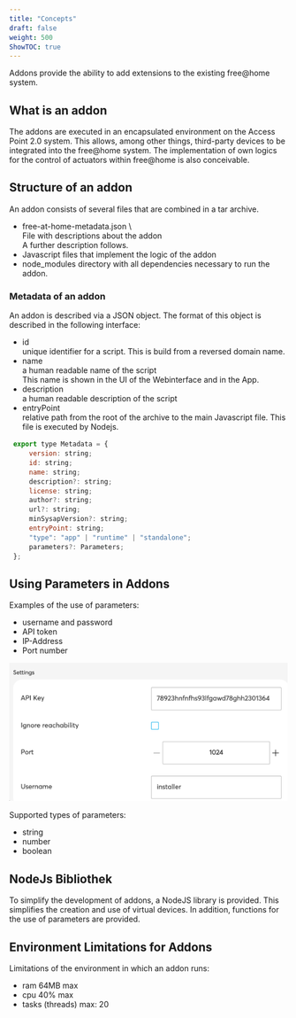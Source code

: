 ```yaml
---
title: "Concepts"
draft: false
weight: 500
ShowTOC: true
---
```


Addons provide the ability to add extensions to the existing free@home system.

## What is an addon

The addons are executed in an encapsulated environment on the Access Point 2.0 system.
This allows, among other things, third-party devices to be integrated into the free@home system.
The implementation of own logics for the control of actuators within free@home is also conceivable.

##  Structure of an addon

An addon consists of several files that are combined in a tar archive.

- free-at-home-metadata.json \  
  File with descriptions about the addon \
  A further description follows.
- Javascript files that implement the logic of the addon
- node_modules directory with all dependencies necessary to run the addon.

### Metadata of an addon

An addon is described via a JSON object.
The format of this object is described in the following interface:

- id \
  unique identifier for a script. This is build from a reversed domain name.
- name \
  a human readable name of the script\
  This name is shown in the UI of the Webinterface and in the App.
- description\
  a human readable description of the script
- entryPoint \
  relative path from the root of the archive to the main Javascript file. This file is executed by Nodejs.

```javascript
 export type Metadata = {
     version: string;
     id: string;
     name: string;
     description?: string;
     license: string;
     author?: string;
     url?: string;
     minSysapVersion?: string;
     entryPoint: string;
     "type": "app" | "runtime" | "standalone";
     parameters?: Parameters;
 };
```

## Using Parameters in Addons

Examples of the use of parameters:
- username and password
- API token
- IP-Address
- Port number


![settings add on](settings_add_on.png)

Supported types of parameters:
- string
- number
- boolean
## NodeJs Bibliothek

To simplify the development of addons, a NodeJS library is provided. This simplifies the creation and use of virtual devices. In addition, functions for the use of parameters are provided.

## Environment Limitations for Addons

Limitations of the environment in which an addon runs:

- ram 64MB max
- cpu 40% max
- tasks (threads) max: 20
